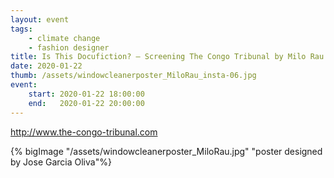 ```yaml
---
layout: event
tags:
    - climate change
    - fashion designer
title: Is This Docufiction? – Screening The Congo Tribunal by Milo Rau
date: 2020-01-22
thumb: /assets/windowcleanerposter_MiloRau_insta-06.jpg
event:
    start: 2020-01-22 18:00:00
    end:   2020-01-22 20:00:00
---
```


http://www.the-congo-tribunal.com

{% bigImage "/assets/windowcleanerposter_MiloRau.jpg" "poster designed by Jose Garcia Oliva"%}
